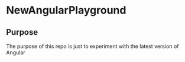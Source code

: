 # NewAngularPlayground

## Purpose
The purpose of this repo is just to experiment with the latest version of Angular
